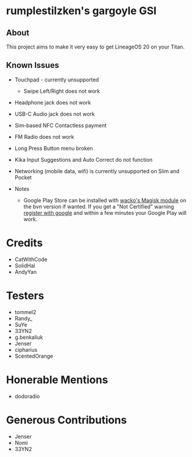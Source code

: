 # rumplestilzken's gargoyle GSI

## About
This project aims to make it very easy to get LineageOS 20 on your Titan.

## Known Issues

* Touchpad - currently unsupported
  * Swipe Left/Right does not work
* Headphone jack does not work
* USB-C Audio jack does not work
* Sim-based NFC Contactless payment
* FM Radio does not work
* Long Press Button menu broken
* Kika Input Suggestions and Auto Correct do not function

* Networking (mobile data, wifi) is currently unsupported on Slim and Pocket

* Notes
  * Google Play Store can be installed with [wacko's Magisk module](https://github.com/wacko1805/MagiskGapps) on the bvn version if wanted. If you get a "Not Certified" warning [register with google](https://www.google.com/android/uncertified/) and within a few minutes your Google Play will work.
  
# Credits

* CatWithCode
* SolidHal
* AndyYan

# Testers

* tommel2
* Randy_
* SuYe
* 33YN2
* g.benkaliuk
* Jenser
* cipharius
* ScentedOrange

# Honerable Mentions

* dodoradio

# Generous Contributions

* Jenser
* Nomi
* 33YN2
  
